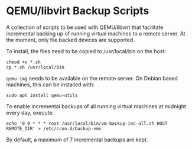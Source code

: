 # QEMU/libvirt Backup Scripts

A collection of scripts to be used with QEMU/libvirt that facilitate incremental backing up of running virtual machines to a remote server. At the moment, only file backed devices are supported.

To install, the files need to be copied to /usr/local/bin on the host:
```
chmod +x *.sh
cp *.sh /usr/local/bin
```

`qemu-img` needs to be available on the remote server. On Debian based machines, this can be installed with:
```
sudo apt install qemu-utils
```

To enable incremental backups of all running virtual machines at midnight every day, execute:
```
echo '0 0 * * * root /usr/local/bin/vm-backup-inc-all.sh HOST REMOTE_DIR' > /etc/cron.d/backup-vms
```

By default, a maximum of 7 incremental backups are kept.
